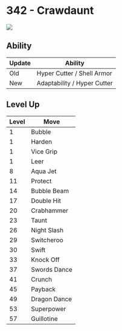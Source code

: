 # 342 - Crawdaunt
![][342]

## Ability

Update | Ability
---    | ---
Old    | Hyper Cutter / Shell Armor
New    | Adaptability / Hyper Cutter

## Level Up

Level | Move
---   | ---
  1   | Bubble
  1   | Harden
  1   | Vice Grip
  1   | Leer
  8   | Aqua Jet
 11   | Protect
 14   | Bubble Beam
 17   | Double Hit
 20   | Crabhammer
 23   | Taunt
 26   | Night Slash
 29   | Switcheroo
 30   | Swift
 33   | Knock Off
 37   | Swords Dance
 41   | Crunch
 45   | Payback
 49   | Dragon Dance
 53   | Superpower
 57   | Guillotine



[342]: ../img/pokemon/342.png
